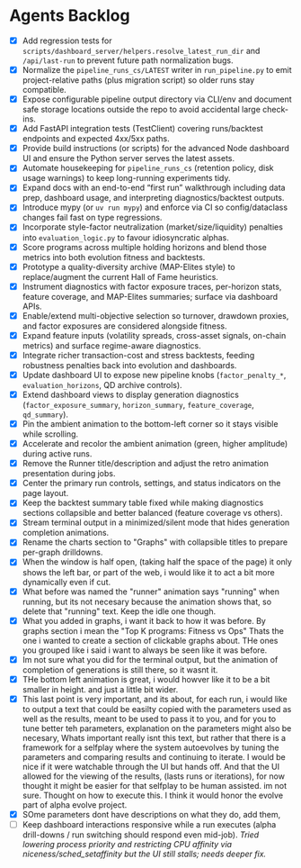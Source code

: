 # Agents Backlog

- [x] Add regression tests for `scripts/dashboard_server/helpers.resolve_latest_run_dir` and `/api/last-run` to prevent future path normalization bugs.
- [x] Normalize the `pipeline_runs_cs/LATEST` writer in `run_pipeline.py` to emit project-relative paths (plus migration script) so older runs stay compatible.
- [x] Expose configurable pipeline output directory via CLI/env and document safe storage locations outside the repo to avoid accidental large check-ins.
- [x] Add FastAPI integration tests (TestClient) covering runs/backtest endpoints and expected 4xx/5xx paths.
- [x] Provide build instructions (or scripts) for the advanced Node dashboard UI and ensure the Python server serves the latest assets.
- [x] Automate housekeeping for `pipeline_runs_cs` (retention policy, disk usage warnings) to keep long-running experiments tidy.
- [x] Expand docs with an end-to-end “first run” walkthrough including data prep, dashboard usage, and interpreting diagnostics/backtest outputs.
- [x] Introduce mypy (or `uv run mypy`) and enforce via CI so config/dataclass changes fail fast on type regressions.
- [x] Incorporate style-factor neutralization (market/size/liquidity) penalties into `evaluation_logic.py` to favour idiosyncratic alphas.
- [x] Score programs across multiple holding horizons and blend those metrics into both evolution fitness and backtests.
- [x] Prototype a quality-diversity archive (MAP-Elites style) to replace/augment the current Hall of Fame heuristics.
- [x] Instrument diagnostics with factor exposure traces, per-horizon stats, feature coverage, and MAP-Elites summaries; surface via dashboard APIs.
- [x] Enable/extend multi-objective selection so turnover, drawdown proxies, and factor exposures are considered alongside fitness.
- [x] Expand feature inputs (volatility spreads, cross-asset signals, on-chain metrics) and surface regime-aware diagnostics.
- [x] Integrate richer transaction-cost and stress backtests, feeding robustness penalties back into evolution and dashboards.
- [x] Update dashboard UI to expose new pipeline knobs (`factor_penalty_*`, `evaluation_horizons`, QD archive controls).
- [x] Extend dashboard views to display generation diagnostics (`factor_exposure_summary`, `horizon_summary`, `feature_coverage`, `qd_summary`).
- [x] Pin the ambient animation to the bottom-left corner so it stays visible while scrolling.
- [x] Accelerate and recolor the ambient animation (green, higher amplitude) during active runs.
- [x] Remove the Runner title/description and adjust the retro animation presentation during jobs.
- [x] Center the primary run controls, settings, and status indicators on the page layout.
- [x] Keep the backtest summary table fixed while making diagnostics sections collapsible and better balanced (feature coverage vs others).
- [x] Stream terminal output in a minimized/silent mode that hides generation completion animations.
- [x] Rename the charts section to "Graphs" with collapsible titles to prepare per-graph drilldowns.
- [x] When the window is half open, (taking half the space of the page) it only shows the left bar, or part of the web, i would like it to act a bit more dynamically even if cut.
- [x] What before was named the "runner" animation says "running" when running, but its not necesary because the animation shows that, so delete that "running" text. Keep the idle one though.
- [x] What you added in graphs, i want it back to how it was before. By graphs section i mean the  "Top K programs: Fitness vs Ops" Thats the one i wanted to create a section of clickable graphs about. THe ones you grouped like i said i want to always be seen like it was before.
- [x] Im not sure what you did for the terminal output, but the animation of completion of generations is still there, so it wasnt it.
- [x] THe bottom left animation is great, i would howver like it to be a bit smaller in height. and just a little bit wider.
- [x] This last point is very important, and its about, for each run, i would like to output a text that could be easilty copied with the parameters used as well as the results, meant to be used to pass it to you, and for you to tune better teh parameters, explanation on the parameters might also be necesary, Whats important really isnt this text, but rather that there is a framework for a selfplay where the system autoevolves by tuning the parameters and comparing results and continuing to iterate. I would be nice if it were watchable through the UI but hands off. And that the UI allowed for the viewing of the results, (lasts runs or iterations), for now thought it might be easier for that selfplay to be human assisted. im not sure. Thought on how to execute this. I think it would honor the evolve part of alpha evolve project.
- [x] SOme parameters dont have descriptions on what they do, add them,
- [ ] Keep dashboard interactions responsive while a run executes (alpha drill-downs / run switching should respond even mid-job). *Tried lowering process priority and restricting CPU affinity via niceness/sched_setaffinity but the UI still stalls; needs deeper fix.*
